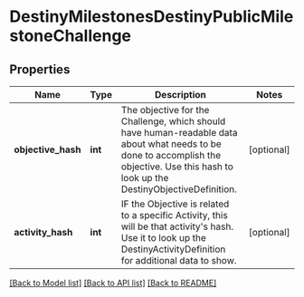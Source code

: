 # DestinyMilestonesDestinyPublicMilestoneChallenge

## Properties
Name | Type | Description | Notes
------------ | ------------- | ------------- | -------------
**objective_hash** | **int** | The objective for the Challenge, which should have human-readable data about what  needs to be done to accomplish the objective.  Use this hash to look up the DestinyObjectiveDefinition. | [optional] 
**activity_hash** | **int** | IF the Objective is related to a specific Activity, this will be that activity&#39;s hash.  Use it to look up the DestinyActivityDefinition for additional data to show. | [optional] 

[[Back to Model list]](../README.md#documentation-for-models) [[Back to API list]](../README.md#documentation-for-api-endpoints) [[Back to README]](../README.md)


